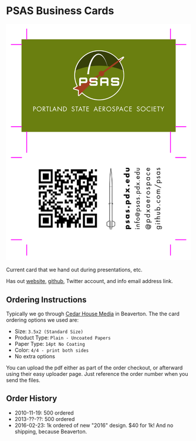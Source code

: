 # PSAS Business Cards

![Card preview](preview.png)

Current card that we hand out during presentations, etc.

Has out [website](http://psas.pdx.edu), [github](https://github.com/psas), Twitter account, and info email address link.


## Ordering Instructions

Typically we go through [Cedar House Media](http://cedarhousemedia.com) in Beaverton. The the card ordering options we used are:

 - Size: `3.5x2 (Standard Size)`
 - Product Type: `Plain - Uncoated Papers`
 - Paper Type: `14pt No Coating`
 - Color: `4/4 - print both sides`
 - No extra options

You can upload the pdf either as part of the order checkout, or afterward using their easy uploader page. Just reference the order number when you send the files.


## Order History

 - 2010-11-19: 500 ordered
 - 2013-??-??: 500 ordered
 - 2016-02-23: 1k ordered of new "2016" design. $40 for 1k! And no shipping, because Beaverton.
 
